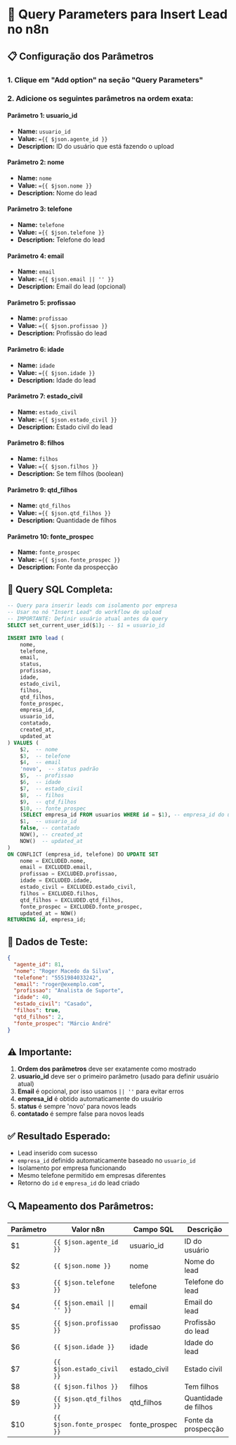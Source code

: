 # 🔧 Query Parameters para Insert Lead no n8n

## 📋 **Configuração dos Parâmetros**

### **1. Clique em "Add option" na seção "Query Parameters"**

### **2. Adicione os seguintes parâmetros na ordem exata:**

#### **Parâmetro 1: usuario_id**
- **Name:** `usuario_id`
- **Value:** `={{ $json.agente_id }}`
- **Description:** ID do usuário que está fazendo o upload

#### **Parâmetro 2: nome**
- **Name:** `nome`
- **Value:** `={{ $json.nome }}`
- **Description:** Nome do lead

#### **Parâmetro 3: telefone**
- **Name:** `telefone`
- **Value:** `={{ $json.telefone }}`
- **Description:** Telefone do lead

#### **Parâmetro 4: email**
- **Name:** `email`
- **Value:** `={{ $json.email || '' }}`
- **Description:** Email do lead (opcional)

#### **Parâmetro 5: profissao**
- **Name:** `profissao`
- **Value:** `={{ $json.profissao }}`
- **Description:** Profissão do lead

#### **Parâmetro 6: idade**
- **Name:** `idade`
- **Value:** `={{ $json.idade }}`
- **Description:** Idade do lead

#### **Parâmetro 7: estado_civil**
- **Name:** `estado_civil`
- **Value:** `={{ $json.estado_civil }}`
- **Description:** Estado civil do lead

#### **Parâmetro 8: filhos**
- **Name:** `filhos`
- **Value:** `={{ $json.filhos }}`
- **Description:** Se tem filhos (boolean)

#### **Parâmetro 9: qtd_filhos**
- **Name:** `qtd_filhos`
- **Value:** `={{ $json.qtd_filhos }}`
- **Description:** Quantidade de filhos

#### **Parâmetro 10: fonte_prospec**
- **Name:** `fonte_prospec`
- **Value:** `={{ $json.fonte_prospec }}`
- **Description:** Fonte da prospecção

## 📝 **Query SQL Completa:**

```sql
-- Query para inserir leads com isolamento por empresa
-- Usar no nó "Insert Lead" do workflow de upload
-- IMPORTANTE: Definir usuário atual antes da query
SELECT set_current_user_id($1); -- $1 = usuario_id

INSERT INTO lead (
    nome,
    telefone,
    email,
    status,
    profissao,
    idade,
    estado_civil,
    filhos,
    qtd_filhos,
    fonte_prospec,
    empresa_id,
    usuario_id,
    contatado,
    created_at,
    updated_at
) VALUES (
    $2,  -- nome
    $3,  -- telefone
    $4,  -- email
    'novo',  -- status padrão
    $5,  -- profissao
    $6,  -- idade
    $7,  -- estado_civil
    $8,  -- filhos
    $9,  -- qtd_filhos
    $10, -- fonte_prospec
    (SELECT empresa_id FROM usuarios WHERE id = $1), -- empresa_id do usuário
    $1,  -- usuario_id
    false, -- contatado
    NOW(), -- created_at
    NOW()  -- updated_at
)
ON CONFLICT (empresa_id, telefone) DO UPDATE SET
    nome = EXCLUDED.nome,
    email = EXCLUDED.email,
    profissao = EXCLUDED.profissao,
    idade = EXCLUDED.idade,
    estado_civil = EXCLUDED.estado_civil,
    filhos = EXCLUDED.filhos,
    qtd_filhos = EXCLUDED.qtd_filhos,
    fonte_prospec = EXCLUDED.fonte_prospec,
    updated_at = NOW()
RETURNING id, empresa_id;
```

## 🧪 **Dados de Teste:**

```json
{
  "agente_id": 81,
  "nome": "Roger Macedo da Silva",
  "telefone": "5551984033242",
  "email": "roger@exemplo.com",
  "profissao": "Analista de Suporte",
  "idade": 40,
  "estado_civil": "Casado",
  "filhos": true,
  "qtd_filhos": 2,
  "fonte_prospec": "Márcio André"
}
```

## ⚠️ **Importante:**

1. **Ordem dos parâmetros** deve ser exatamente como mostrado
2. **usuario_id** deve ser o primeiro parâmetro (usado para definir usuário atual)
3. **Email** é opcional, por isso usamos `|| ''` para evitar erros
4. **empresa_id** é obtido automaticamente do usuário
5. **status** é sempre 'novo' para novos leads
6. **contatado** é sempre false para novos leads

## ✅ **Resultado Esperado:**

- Lead inserido com sucesso
- `empresa_id` definido automaticamente baseado no `usuario_id`
- Isolamento por empresa funcionando
- Mesmo telefone permitido em empresas diferentes
- Retorno do `id` e `empresa_id` do lead criado

## 🔍 **Mapeamento dos Parâmetros:**

| Parâmetro | Valor n8n | Campo SQL | Descrição |
|-----------|------------|-----------|-----------|
| $1 | `{{ $json.agente_id }}` | usuario_id | ID do usuário |
| $2 | `{{ $json.nome }}` | nome | Nome do lead |
| $3 | `{{ $json.telefone }}` | telefone | Telefone do lead |
| $4 | `{{ $json.email \|\| '' }}` | email | Email do lead |
| $5 | `{{ $json.profissao }}` | profissao | Profissão do lead |
| $6 | `{{ $json.idade }}` | idade | Idade do lead |
| $7 | `{{ $json.estado_civil }}` | estado_civil | Estado civil |
| $8 | `{{ $json.filhos }}` | filhos | Tem filhos |
| $9 | `{{ $json.qtd_filhos }}` | qtd_filhos | Quantidade de filhos |
| $10 | `{{ $json.fonte_prospec }}` | fonte_prospec | Fonte da prospecção |
